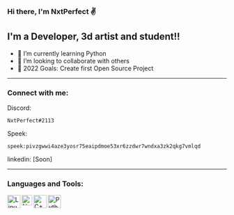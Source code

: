 ### Hi there, I'm NxtPerfect ✌

## I'm a Developer, 3d artist and student!!

- 🌱 I’m currently learning Python
- 👯 I’m looking to collaborate with others
- 🥅 2022 Goals: Create first Open Source Project
<hr>
</hr>

### Connect with me:

Discord: <pre><code>NxtPerfect#2113</code></pre>
Speek: <pre><code>speek:pivzgwwi4aze3yosr75eaipdmoe53xr6zzdwr7wndxa3zk2qkg7vmlqd</code></pre>
linkedin: [Soon]

<hr>
</hr>

### Languages and Tools:

<img align="left" alt="Linux" width="30px" src="https://camo.githubusercontent.com/775cff44e1c61c0a646d44eeaba420c99ace22da815995cd69259ba53f39cf0f/68747470733a2f2f696d672e69636f6e73382e636f6d2f636f6c6f722f34382f3030303030302f6c696e75782e706e67" />
<img align="left" alt="Neovim" width="24px" src="https://camo.githubusercontent.com/50cadacaef2cb5b99bb929e28f7c59cd14b66c8a4de48a32877bb9f61615b923/68747470733a2f2f6e656f76696d2e696f2f6c6f676f732f6e656f76696d2d6d61726b2d666c61742e706e67" />
<img align="left" alt="C++" width="30px" src="https://camo.githubusercontent.com/04a68d28c34b095402af3f66b15a65b9802c0d7ffdfa813635f65a9dbb18c16e/68747470733a2f2f696d672e69636f6e73382e636f6d2f636f6c6f722f34382f3030303030302f632d706c75732d706c75732d6c6f676f2e706e67" />
<img align="left" alt="Python" width="30px" src="https://camo.githubusercontent.com/24303cd2424a9a9c092cb6f3108ae66c45d827c3bb8cac57c93c1831c058e43f/68747470733a2f2f696d672e69636f6e73382e636f6d2f636f6c6f722f34382f3030303030302f707974686f6e2e706e67" />
